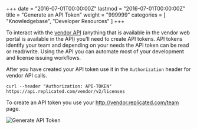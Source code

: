 +++
date = "2016-07-01T00:00:00Z"
lastmod = "2016-07-01T00:00:00Z"
title = "Generate an API Token"
weight = "999999"
categories = [ "Knowledgebase", "Developer Resources" ]
+++

To interact with the [vendor API](/reference/vendor-api/)
(anything that is available in the vendor web portal is available in the API) you’ll need to create API tokens.  API tokens identify your team and depending on your needs the API token can be read or read/write.  Using the API you can automate most of your development and license issuing workflows.

After you have created your API token use it in the `Authorization` header for vendor API calls.

```
curl --header "Authorization: API-TOKEN" https://api.replicated.com/vendor/v2/licenses
```

To create an API token you use your http://vendor.replicated.com/team page.


![Generate API Token](/images/generate-token.png)
